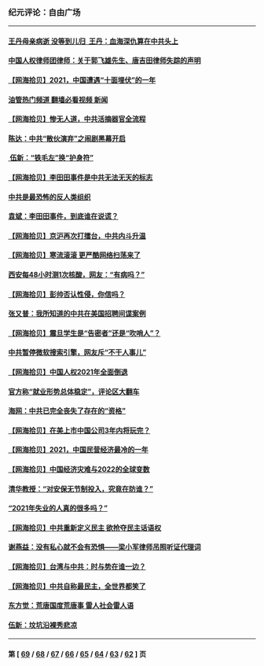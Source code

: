 ### 纪元评论：自由广场
---
#### [王丹母亲病逝  没等到儿归  王丹：血海深仇算在中共头上](../../pages/nsc993/n13463057.md?12290330) 
#### [中国人权律师团律师：关于郭飞雄先生、唐吉田律师失踪的声明](../../pages/nsc993/n13460929.md?12290330) 
#### [【网海拾贝】2021，中国遭遇“十面埋伏”的一年](../../pages/nsc993/n13462157.md?12290330) 
#### [油管热门频道 翻墙必看视频 新闻](ok?12290330)
#### [【网海拾贝】惨无人道，中共活摘器官全流程](../../pages/nsc993/n13460362.md?12290330) 
#### [陈达：中共“散伙演弃”之闹剧黑幕开启](../../pages/nsc993/n13460411.md?12290330) 
#### [ 伍新：“铁毛左”换“护身符”](../../pages/nsc993/n13460399.md?12290330) 
#### [【网海拾贝】李田田事件是中共无法无天的标志](../../pages/nsc993/n13459302.md?12290330) 
#### [中共是最恐怖的反人类组织](../../pages/nsc993/n13458673.md?12290330) 
#### [袁斌：李田田事件，到底谁在说谎？](../../pages/nsc993/n13459294.md?12290330) 
#### [【网海拾贝】京沪再次打擂台，中共内斗升温](../../pages/nsc993/n13457732.md?12290330) 
#### [【网海拾贝】寒流滚滚 更严酷网络扫荡来了](../../pages/nsc993/n13455879.md?12290330) 
#### [西安每48小时测1次核酸，网友：“有病吗？”](../../pages/nsc993/n13450529.md?12290330) 
#### [【网海拾贝】彭帅否认性侵，你信吗？](../../pages/nsc993/n13450482.md?12290330) 
#### [张又普：我所知道的中共在美国招聘间谍案例](../../pages/nsc993/n13449142.md?12290330) 
#### [【网海拾贝】震旦学生是“告密者”还是“吹哨人”？](../../pages/nsc993/n13448316.md?12290330) 
#### [中共暂停微软搜索引擎，网友斥“不干人事儿”](../../pages/nsc993/n13446416.md?12290330) 
#### [【网海拾贝】中国人权2021年全面倒退](../../pages/nsc993/n13446392.md?12290330) 
#### [官方称“就业形势总体稳定”，评论区大翻车](../../pages/nsc993/n13446333.md?12290330) 
#### [海网：中共已完全丧失了存在的“资格”](../../pages/nsc993/n13445762.md?12290330) 
#### [【网海拾贝】在美上市中国公司3年内将玩完？](../../pages/nsc993/n13445178.md?12290330) 
#### [【网海拾贝】2021，中国民营经济最冷的一年](../../pages/nsc993/n13443352.md?12290330) 
#### [【网海拾贝】中国经济灾难与2022的全球变数](../../pages/nsc993/n13440982.md?12290330) 
#### [清华教授：“对安保无节制投入，究竟在防谁？”](../../pages/nsc993/n13440939.md?12290330) 
#### [“2021年失业的人真的很多吗？”](../../pages/nsc993/n13438732.md?12290330) 
#### [【网海拾贝】中共重新定义民主 欲抢夺民主话语权](../../pages/nsc993/n13438697.md?12290330) 
#### [谢燕益：没有私心就不会有恐惧——梁小军律师吊照听证代理词](../../pages/nsc993/n13437175.md?12290330) 
#### [【网海拾贝】台湾与中共：时与势在谁一边？](../../pages/nsc993/n13434295.md?12290330) 
#### [【网海拾贝】中共自称最民主，全世界都笑了](../../pages/nsc993/n13432337.md?12290330) 
#### [东方觉：荒唐国度荒唐事 雷人社会雷人语](../../pages/nsc993/n13432163.md?12290330) 
#### [伍新：坟坑沿裸秀悲凉](../../pages/nsc993/n13432204.md?12290330) 

---
#### 第 [ [69](./69.md?12290330) / [68](./68.md?12290330) / [67](./67.md?12290330) / [66](./66.md?12290330) / [65](./65.md?12290330) / [64](./64.md?12290330) / [63](./63.md?12290330) / [62](./62.md?12290330) ] 页
